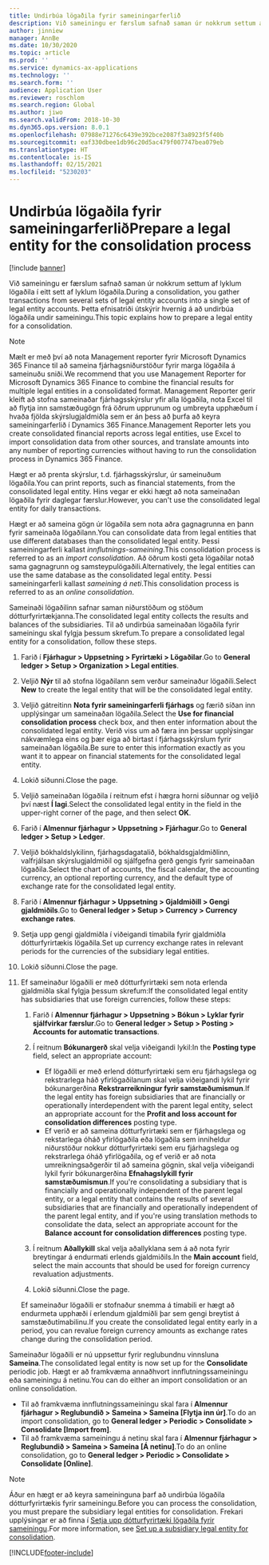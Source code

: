 ```yaml
---
title: Undirbúa lögaðila fyrir sameiningarferlið
description: Við sameiningu er færslum safnað saman úr nokkrum settum af lyklum lögaðila í eitt sett af lyklum lögaðila. Þetta efnisatriði útskýrir hvernig á að undirbúa lögaðila undir sameiningu.
author: jinniew
manager: AnnBe
ms.date: 10/30/2020
ms.topic: article
ms.prod: ''
ms.service: dynamics-ax-applications
ms.technology: ''
ms.search.form: ''
audience: Application User
ms.reviewer: roschlom
ms.search.region: Global
ms.author: jiwo
ms.search.validFrom: 2018-10-30
ms.dyn365.ops.version: 8.0.1
ms.openlocfilehash: 07988e71276c6439e392bce2087f3a8923f5f40b
ms.sourcegitcommit: eaf330dbee1db96c20d5ac479f007747bea079eb
ms.translationtype: HT
ms.contentlocale: is-IS
ms.lasthandoff: 02/15/2021
ms.locfileid: "5230203"
---
```

# <a name="prepare-a-legal-entity-for-the-consolidation-process"></a><span data-ttu-id="b08ce-104">Undirbúa lögaðila fyrir sameiningarferlið</span><span class="sxs-lookup"><span data-stu-id="b08ce-104">Prepare a legal entity for the consolidation process</span></span>

[!include [banner](../includes/banner.md)]

<span data-ttu-id="b08ce-105">Við sameiningu er færslum safnað saman úr nokkrum settum af lyklum lögaðila í eitt sett af lyklum lögaðila.</span><span class="sxs-lookup"><span data-stu-id="b08ce-105">During a consolidation, you gather transactions from several sets of legal entity accounts into a single set of legal entity accounts.</span></span> <span data-ttu-id="b08ce-106">Þetta efnisatriði útskýrir hvernig á að undirbúa lögaðila undir sameiningu.</span><span class="sxs-lookup"><span data-stu-id="b08ce-106">This topic explains how to prepare a legal entity for a consolidation.</span></span>

> [!NOTE]
> <span data-ttu-id="b08ce-107">Mælt er með því að nota Management reporter fyrir Microsoft Dynamics 365 Finance til að sameina fjárhagsniðurstöður fyrir marga lögaðila á sameinuðu sniði.</span><span class="sxs-lookup"><span data-stu-id="b08ce-107">We recommend that you use Management Reporter for Microsoft Dynamics 365 Finance to combine the financial results for multiple legal entities in a consolidated format.</span></span> <span data-ttu-id="b08ce-108">Management Reporter gerir kleift að stofna sameinaðar fjárhagsskýrslur yfir alla lögaðila, nota Excel til að flytja inn samstæðugögn frá öðrum upprunum og umbreyta upphæðum í hvaða fjölda skýrslugjaldmiðla sem er án þess að þurfa að keyra sameiningarferlið í Dynamics 365 Finance.</span><span class="sxs-lookup"><span data-stu-id="b08ce-108">Management Reporter lets you create consolidated financial reports across legal entities, use Excel to import consolidation data from other sources, and translate amounts into any number of reporting currencies without having to run the consolidation process in Dynamics 365 Finance.</span></span>

<span data-ttu-id="b08ce-109">Hægt er að prenta skýrslur, t.d. fjárhagsskýrslur, úr sameinuðum lögaðila.</span><span class="sxs-lookup"><span data-stu-id="b08ce-109">You can print reports, such as financial statements, from the consolidated legal entity.</span></span> <span data-ttu-id="b08ce-110">Hins vegar er ekki hægt að nota sameinaðan lögaðila fyrir daglegar færslur.</span><span class="sxs-lookup"><span data-stu-id="b08ce-110">However, you can't use the consolidated legal entity for daily transactions.</span></span>

<span data-ttu-id="b08ce-111">Hægt er að sameina gögn úr lögaðila sem nota aðra gagnagrunna en þann fyrir sameinaða lögaðilann.</span><span class="sxs-lookup"><span data-stu-id="b08ce-111">You can consolidate data from legal entities that use different databases than the consolidated legal entity.</span></span> <span data-ttu-id="b08ce-112">Þessi sameiningarferli kallast *innflutnings-sameining*.</span><span class="sxs-lookup"><span data-stu-id="b08ce-112">This consolidation process is referred to as an *import consolidation*.</span></span> <span data-ttu-id="b08ce-113">Að öðrum kosti geta lögaðilar notað sama gagnagrunn og samsteypulögaðili.</span><span class="sxs-lookup"><span data-stu-id="b08ce-113">Alternatively, the legal entities can use the same database as the consolidated legal entity.</span></span> <span data-ttu-id="b08ce-114">Þessi sameiningarferli kallast *sameining á neti*.</span><span class="sxs-lookup"><span data-stu-id="b08ce-114">This consolidation process is referred to as an *online consolidation*.</span></span>

<span data-ttu-id="b08ce-115">Sameinaði lögaðilinn safnar saman niðurstöðum og stöðum dótturfyrirtækjanna.</span><span class="sxs-lookup"><span data-stu-id="b08ce-115">The consolidated legal entity collects the results and balances of the subsidiaries.</span></span> <span data-ttu-id="b08ce-116">Til að undirbúa sameinaðan lögaðila fyrir sameiningu skal fylgja þessum skrefum.</span><span class="sxs-lookup"><span data-stu-id="b08ce-116">To prepare a consolidated legal entity for a consolidation, follow these steps.</span></span>

1. <span data-ttu-id="b08ce-117">Farið í **Fjárhagur \> Uppsetning \> Fyrirtæki \> Lögaðilar**.</span><span class="sxs-lookup"><span data-stu-id="b08ce-117">Go to **General ledger \> Setup \> Organization \> Legal entities**.</span></span>
2. <span data-ttu-id="b08ce-118">Veljið **Nýr** til að stofna lögaðilann sem verður sameinaður lögaðili.</span><span class="sxs-lookup"><span data-stu-id="b08ce-118">Select **New** to create the legal entity that will be the consolidated legal entity.</span></span>
3. <span data-ttu-id="b08ce-119">Veljið gátreitinn **Nota fyrir sameiningarferli fjárhags** og færið síðan inn upplýsingar um sameinaðan lögaðila.</span><span class="sxs-lookup"><span data-stu-id="b08ce-119">Select the **Use for financial consolidation process** check box, and then enter information about the consolidated legal entity.</span></span> <span data-ttu-id="b08ce-120">Verið viss um að færa inn þessar upplýsingar nákvæmlega eins og þær eiga að birtast í fjárhagsskýrslum fyrir sameinaðan lögaðila.</span><span class="sxs-lookup"><span data-stu-id="b08ce-120">Be sure to enter this information exactly as you want it to appear on financial statements for the consolidated legal entity.</span></span>
4. <span data-ttu-id="b08ce-121">Lokið síðunni.</span><span class="sxs-lookup"><span data-stu-id="b08ce-121">Close the page.</span></span>
5. <span data-ttu-id="b08ce-122">Veljið sameinaðan lögaðila í reitnum efst í hægra horni síðunnar og veljið því næst **Í lagi**.</span><span class="sxs-lookup"><span data-stu-id="b08ce-122">Select the consolidated legal entity in the field in the upper-right corner of the page, and then select **OK**.</span></span>
6. <span data-ttu-id="b08ce-123">Farið í **Almennur fjárhagur \> Uppsetning \> Fjárhagur**.</span><span class="sxs-lookup"><span data-stu-id="b08ce-123">Go to **General ledger \> Setup \> Ledger**.</span></span>
7. <span data-ttu-id="b08ce-124">Veljið bókhaldslykilinn, fjárhagsdagatalið, bókhaldsgjaldmiðlinn, valfrjálsan skýrslugjaldmiðil og sjálfgefna gerð gengis fyrir sameinaðan lögaðila.</span><span class="sxs-lookup"><span data-stu-id="b08ce-124">Select the chart of accounts, the fiscal calendar, the accounting currency, an optional reporting currency, and the default type of exchange rate for the consolidated legal entity.</span></span> 
8. <span data-ttu-id="b08ce-125">Farið í **Almennur fjárhagur \> Uppsetning \> Gjaldmiðill \> Gengi gjaldmiðils**.</span><span class="sxs-lookup"><span data-stu-id="b08ce-125">Go to **General ledger \> Setup \> Currency \> Currency exchange rates**.</span></span>
9. <span data-ttu-id="b08ce-126">Setja upp gengi gjaldmiðla í viðeigandi tímabila fyrir gjaldmiðla dótturfyrirtækis lögaðila.</span><span class="sxs-lookup"><span data-stu-id="b08ce-126">Set up currency exchange rates in relevant periods for the currencies of the subsidiary legal entities.</span></span>
10. <span data-ttu-id="b08ce-127">Lokið síðunni.</span><span class="sxs-lookup"><span data-stu-id="b08ce-127">Close the page.</span></span>
11. <span data-ttu-id="b08ce-128">Ef sameinaður lögaðili er með dótturfyrirtæki sem nota erlenda gjaldmiðla skal fylgja þessum skrefum:</span><span class="sxs-lookup"><span data-stu-id="b08ce-128">If the consolidated legal entity has subsidiaries that use foreign currencies, follow these steps:</span></span>

    1. <span data-ttu-id="b08ce-129">Farið í **Almennur fjárhagur \> Uppsetning \> Bókun \> Lyklar fyrir sjálfvirkar færslur**.</span><span class="sxs-lookup"><span data-stu-id="b08ce-129">Go to **General ledger \> Setup \> Posting \> Accounts for automatic transactions**.</span></span>
    2. <span data-ttu-id="b08ce-130">Í reitnum **Bókunargerð** skal velja viðeigandi lykil:</span><span class="sxs-lookup"><span data-stu-id="b08ce-130">In the **Posting type** field, select an appropriate account:</span></span>

        - <span data-ttu-id="b08ce-131">Ef lögaðili er með erlend dótturfyrirtæki sem eru fjárhagslega og rekstrarlega háð yfirlögaðilanum skal velja viðeigandi lykil fyrir bókunargerðina **Rekstrarreikningur fyrir samstæðumismun**.</span><span class="sxs-lookup"><span data-stu-id="b08ce-131">If the legal entity has foreign subsidiaries that are financially or operationally interdependent with the parent legal entity, select an appropriate account for the **Profit and loss account for consolidation differences** posting type.</span></span>
        - <span data-ttu-id="b08ce-132">Ef verið er að sameina dótturfyrirtæki sem er fjárhagslega og rekstarlega óháð yfirlögaðila eða lögaðila sem inniheldur niðurstöður nokkur dótturfyrirtæki sem eru fjárhagslega og rekstrarlega óháð yfirlögaðila, og ef verið er að nota umreikningsaðgerðir til að sameina gögnin, skal velja viðeigandi lykil fyrir bókunargerðina **Efnahagslykill fyrir samstæðumismun**.</span><span class="sxs-lookup"><span data-stu-id="b08ce-132">If you're consolidating a subsidiary that is financially and operationally independent of the parent legal entity, or a legal entity that contains the results of several subsidiaries that are financially and operationally independent of the parent legal entity, and if you're using translation methods to consolidate the data, select an appropriate account for the **Balance account for consolidation differences** posting type.</span></span>

    3. <span data-ttu-id="b08ce-133">Í reitnum **Aðallykill** skal velja aðallyklana sem á að nota fyrir breytingar á endurmati erlends gjaldmiðils.</span><span class="sxs-lookup"><span data-stu-id="b08ce-133">In the **Main account** field, select the main accounts that should be used for foreign currency revaluation adjustments.</span></span>
    4. <span data-ttu-id="b08ce-134">Lokið síðunni.</span><span class="sxs-lookup"><span data-stu-id="b08ce-134">Close the page.</span></span>

    <span data-ttu-id="b08ce-135">Ef sameinaður lögaðili er stofnaður snemma á tímabili er hægt að endurmeta upphæði í erlendum gjaldmiðli þar sem gengi breytist á samstæðutímabilinu.</span><span class="sxs-lookup"><span data-stu-id="b08ce-135">If you create the consolidated legal entity early in a period, you can revalue foreign currency amounts as exchange rates change during the consolidation period.</span></span>

<span data-ttu-id="b08ce-136">Sameinaður lögaðili er nú uppsettur fyrir reglubundnu vinnsluna **Sameina**.</span><span class="sxs-lookup"><span data-stu-id="b08ce-136">The consolidated legal entity is now set up for the **Consolidate** periodic job.</span></span> <span data-ttu-id="b08ce-137">Hægt er að framkvæma annaðhvort innflutningssameiningu eða sameiningu á netinu.</span><span class="sxs-lookup"><span data-stu-id="b08ce-137">You can do either an import consolidation or an online consolidation.</span></span>

- <span data-ttu-id="b08ce-138">Til að framkvæma innflutningssameiningu skal fara í **Almennur fjárhagur \> Reglubundið \> Sameina \> Sameina \[Flytja inn úr\]**.</span><span class="sxs-lookup"><span data-stu-id="b08ce-138">To do an import consolidation, go to **General ledger \> Periodic \> Consolidate \> Consolidate \[Import from\]**.</span></span>
- <span data-ttu-id="b08ce-139">Til að framkvæma sameiningu á netinu skal fara í **Almennur fjárhagur \> Reglubundið \> Sameina \> Sameina \[Á netinu\]**.</span><span class="sxs-lookup"><span data-stu-id="b08ce-139">To do an online consolidation, go to **General ledger \> Periodic \> Consolidate \> Consolidate \[Online\]**.</span></span>

> [!NOTE]
> <span data-ttu-id="b08ce-140">Áður en hægt er að keyra sameininguna þarf að undirbúa lögaðila dótturfyrirtækis fyrir sameiningu.</span><span class="sxs-lookup"><span data-stu-id="b08ce-140">Before you can process the consolidation, you must prepare the subsidiary legal entities for consolidation.</span></span> <span data-ttu-id="b08ce-141">Frekari upplýsingar er að finna í [Setja upp dótturfyrirtæki lögaðila fyrir sameiningu](set-up-subsidiary-company-for-consolidation.md).</span><span class="sxs-lookup"><span data-stu-id="b08ce-141">For more information, see [Set up a subsidiary legal entity for consolidation](set-up-subsidiary-company-for-consolidation.md).</span></span>


[!INCLUDE[footer-include](../../includes/footer-banner.md)]